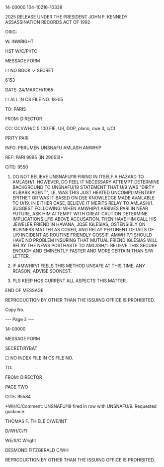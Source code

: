 14-00000
104-10216-10338

2025 RELEASE UNDER THE PRESIDENT JOHN F. KENNEDY ASSASSINATION RECORDS ACT OF 1992

ORIG:

W. INWRIGHT

HST W/C/PI/TC

MESSAGE FORM

☐ NO BOOK
✓ SECRET

6153

DATE: 24/MARCH/1965

☐ ALL IN CS FILE NO. 18-05

TO: PARIS

FROM: DIRECTOR

CO: OCI/WH/C 5 100 FIE, UR, DOP, plano, cwe 3, c/CI

PRITY PARI

INFO: PBRUMEN UNSNAFU AMLASH AMWHIP

REF: PARI 9995 (IN 29053)*

CITE: 9550

1. DO NOT BELIEVE UNSNAFU/19 FIRING IN ITSELF A HAZARD TO AMLASH/1. HOWEVER, DO FEEL IT NECESSARY ATTEMPT DETERMINE BACKGROUND TO UNSNAFU/19 STATEMENT THAT U/9 WAS "DIRTY KUBARK AGENT", I.E. WAS THIS JUST HEATED UNCOMPLIMENTARY EPITHET OR WAS IT BASED ON DSE KNOWLEDGE MADE AVAILABLE TO U/19. IN EITHER CASE, BELIEVE IT MERITS RELAY TO AMLASH/1. SUGGEST FOLLOWING: WHEN AMWHIP/1 ARRIVES PARI IN NEAR FUTURE, ASK HIM ATTEMPT WITH GREAT CAUTION DETERMINE IMPLICATIONS U/19 ABOVE ACCUSATION. THEN HAVE HIM CALL HIS JEWELER FRIEND IN HAVANA, JOSE IGLESIAS, OSTENSIBLY ON BUSINESS MATTER AS COVER, AND RELAY PERTINENT DETAILS OF U/9 INCIDENT AS ROUTINE FRIENDLY GOSSIP. AMWHIP/1 SHOULD HAVE NO PROBLEM INSURING THAT MUTUAL FRIEND IGLESIAS WILL RELAY THE NEWS POSTHASTE TO AMLASH/1. BELIEVE THIS SECURE ENOUGH AND EMINENTLY FASTER AND MORE CERTAIN THAN S/W LETTER.

2. IF AMWHIP/1 FEELS THIS METHOD UNSAFE AT THIS TIME, ANY REASON, ADVISE SOONEST.

3. PLS KEEP HQS CURRENT ALL ASPECTS THIS MATTER.

END OF MESSAGE

REPRODUCTION BY OTHER THAN THE ISSUING OFFICE IS PROHIBITED.

Copy No.

--- Page 2 ---

14-00000

MESSAGE FORM

SECRET/RYBAT

☐ NO INDEX
FILE IN CS FILE NO.

TO:

FROM: DIRECTOR

PAGE TWO

CITE: 95584

*WH/C/Comment: UNSNAFU/19 fired in row with UNSNAFU/9. Requested guidance.

THOMAS F. THIELE
C/WE/INT

D/WH/C/FI

WE/S/C Wright

DESMOND FITZGERALD
C/WH

REPRODUCTION BY OTHER THAN THE ISSUING OFFICE IS PROHIBITED.
